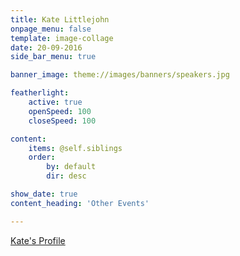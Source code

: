 ```yaml
---
title: Kate Littlejohn
onpage_menu: false
template: image-collage
date: 20-09-2016
side_bar_menu: true

banner_image: theme://images/banners/speakers.jpg

featherlight:
    active: true
    openSpeed: 100
    closeSpeed: 100

content:
    items: @self.siblings
    order:
        by: default
        dir: desc

show_date: true
content_heading: 'Other Events'

---
```


[Kate's Profile](/speakers/inspirational-women/women/kate-littlejohn)
